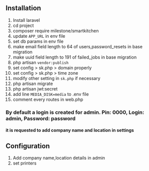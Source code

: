 ## Installation

1. Install laravel
1. cd project
1. composer require milestone/smartkitchen
1. update `APP_URL` in env file
1. set db params in env file
1. make email field length to 64 of users,password_resets in base migration
1. make uuid field length to 191 of failed_jobs in base migration
1. php artisan `vendor:publish`
1. set config > sk.php > domain properly
1. set config > sk.php > time zone
1. modify other setting in `sk.php` if necessary
1. php artisan migrate
1. php artisan jwt:secret
1. add line `MEDIA_DISK=media` to .env file
1. comment every routes in web.php

### By default a login is created for admin. Pin: 0000, Login: admin, Password: password
#### it is requested to add company name and location in settings

## Configuration

1. Add company name,location details in admin
1. set printers